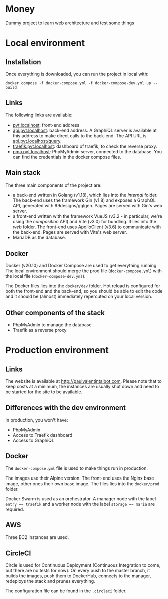 # Money

Dummy project to learn web architecture and test some things

# Local environment

## Installation

Once everything is downloaded, you can run the project in local with:

    docker compose -f docker-compose.yml -f docker-compose-dev.yml up --build

## Links
The following links are available:
* [pvt.localhost](pvt.localhost): front-end address
* [api.pvt.localhost](api.pvt.localhost): back-end address. A GraphiQL server is available at this address to make direct calls to the back-end. The API URL is [api.pvt.localhost/query](api.pvt.localhost/query).
* [traefik.pvt.localhost](traefik.pvt.localhost): dashboard of traefik, to check the reverse proxy.
* [pma.pvt.localhost](pma.pvt.localhost): PhpMyAdmin server, connected to the database. You can find the credentials in the docker compose files.


## Main stack
The three main components of the project are:
* a back-end written in Golang (v1.18), which lies into the *internal* folder. The back-end uses the framework Gin (v1.8) and exposes a GraphQL API, generated with 99designs/gqlgen. Pages are served with Gin's web server.
* a front-end written with the framework VueJS (v3.2 - in particular, we're using the *composition* API) and Vite (v3.0) for bundling. It lies into the *web* folder. The front-end uses ApolloClient (v3.6) to communicate with the back-end. Pages are served with Vite's web server.
* MariaDB as the database.

## Docker
Docker (v20.10) and Docker Compose are used to get everything running. The local environment should merge the prod file (`docker-compose.yml`) with the local file (`docker-compose-dev.yml`).

The Docker files lies into the `docker/dev` folder. Hot reload is configured for both the front-end and the back-end, so you should be able to edit the code and it should be (almost) immediately repercuted on your local version.

## Other components of the stack
* PhpMyAdmin to manage the database
* Traefik as a reverse proxy

# Production environment

## Links

The website is available at http://paulvalentintalbot.com. Please note that to keep costs at a minimum, the instances are usually shut down and need to be started for the site to be available.

## Differences with the dev environment
In production, you won't have:
* PhpMyAdmin
* Access to Traefik dashboard
* Access to GraphiQL

## Docker

The `docker-compose.yml` file is used to make things run in production.

The images use their Alpine version. The front-end uses the Nginx base image, other ones their own base image. The files lies into the `docker/prod` folder.

Docker Swarm is used as an orchestrator. A manager node with the label `entry == traefik` and a worker node with the label `storage == maria` are required.

## AWS

Three EC2 instances are used.

## CircleCI

Circle is used for Continuous Deployment (Continuous Integration to come, but there are no tests for now). On every push to the master branch, it builds the images, push them to DockerHub, connects to the manager, redeploys the stack and prunes everything.

The configuration file can be found in the `.circleci` folder.